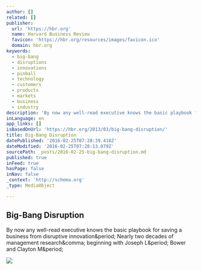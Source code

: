 ```yaml
---
author: []
related: []
publisher:
  url: 'https://hbr.org'
  name: Harvard Business Review
  favicon: 'https://hbr.org/resources/images/favicon.ico'
  domain: hbr.org
keywords:
  - big-bang
  - disruptions
  - innovations
  - pinball
  - technology
  - customers
  - products
  - markets
  - business
  - industry
description: 'By now any well-read executive knows the basic playbook for saving a business from disruptive innovation. Nearly two decades of management research, beginning with Joseph L. Bower and Clayton M.'
inLanguage: en
app_links: []
isBasedOnUrl: 'https://hbr.org/2013/03/big-bang-disruption/'
title: Big-Bang Disruption
datePublished: '2016-02-25T07:28:39.418Z'
dateModified: '2016-02-25T07:28:13.079Z'
sourcePath: _posts/2016-02-25-big-bang-disruption.md
published: true
inFeed: true
hasPage: false
inNav: false
_context: 'http://schema.org'
_type: MediaObject

---
```

<article style=""><h1>Big-Bang Disruption</h1><p>By now any well-read executive knows the basic playbook for saving a business from disruptive innovation&amp;period; Nearly two decades of management research&amp;comma; beginning with Joseph L&amp;period; Bower and Clayton M&amp;period;</p><img src="https://hbr.org/resources/images/article_assets/hbr/1303/R1303B_A_LG.gif" /></article>